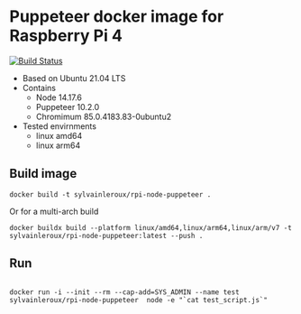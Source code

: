 # Puppeteer docker image for Raspberry Pi 4

[![Build Status](https://drone.slr.ovh/api/badges/sylvainleroux/rpi-node-puppeteer/status.svg)](https://drone.slr.ovh/sylvainleroux/rpi-node-puppeteer)

- Based on Ubuntu 21.04 LTS
- Contains
  - Node 14.17.6
  - Puppeteer 10.2.0
  - Chromimum 85.0.4183.83-0ubuntu2
- Tested envirnments
  - linux amd64
  - linux arm64

## Build image

```
docker build -t sylvainleroux/rpi-node-puppeteer .
```

Or for a multi-arch build

```
docker buildx build --platform linux/amd64,linux/arm64,linux/arm/v7 -t sylvainleroux/rpi-node-puppeteer:latest --push .
```

## Run

```

docker run -i --init --rm --cap-add=SYS_ADMIN --name test sylvainleroux/rpi-node-puppeteer  node -e "`cat test_script.js`"
```
